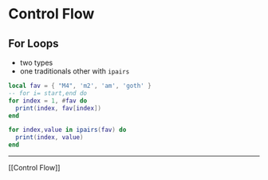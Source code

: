 # Control Flow

## For Loops

- two types
- one traditionals other with `ipairs`

```lua
local fav = { "M4", 'm2', 'am', 'goth' }
-- for i= start,end do
for index = 1, #fav do
  print(index, fav[index])
end

for index,value in ipairs(fav) do
  print(index, value)
end
```

---

[[Control Flow]]
